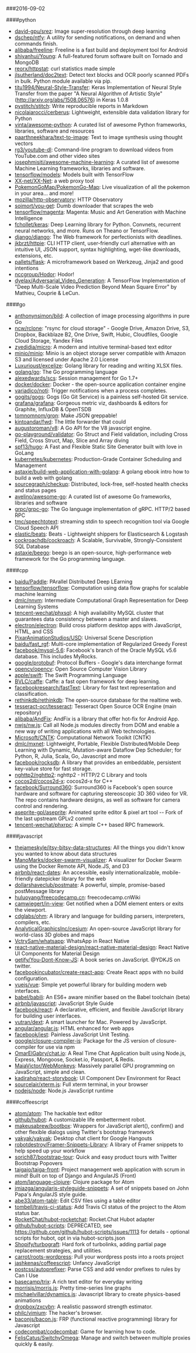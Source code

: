 ###2016-09-02

####python
* [david-gpu/srez](https://github.com/david-gpu/srez): Image super-resolution through deep learning
* [dschep/ntfy](https://github.com/dschep/ntfy): A utility for sending notifications, on demand and when commands finish.
* [alibaba/freeline](https://github.com/alibaba/freeline): Freeline is a fast build and deployment tool for Android
* [shiyanhui/Young](https://github.com/shiyanhui/Young): A full-featured forum software built on Tornado and MongoDB
* [reorx/httpstat](https://github.com/reorx/httpstat): curl statistics made simple
* [jlsutherland/doc2text](https://github.com/jlsutherland/doc2text): Detect text blocks and OCR poorly scanned PDFs in bulk. Python module available via pip.
* [titu1994/Neural-Style-Transfer](https://github.com/titu1994/Neural-Style-Transfer): Keras Implementation of Neural Style Transfer from the paper "A Neural Algorithm of Artistic Style" (http://arxiv.org/abs/1508.06576) in Keras 1.0.8
* [pystitch/stitch](https://github.com/pystitch/stitch): Write reproducible reports in Markdown
* [nicolaiarocci/cerberus](https://github.com/nicolaiarocci/cerberus): Lightweight, extensible data validation library for Python
* [vinta/awesome-python](https://github.com/vinta/awesome-python): A curated list of awesome Python frameworks, libraries, software and resources
* [paarthneekhara/text-to-image](https://github.com/paarthneekhara/text-to-image): Text to image synthesis using thought vectors
* [rg3/youtube-dl](https://github.com/rg3/youtube-dl): Command-line program to download videos from YouTube.com and other video sites
* [josephmisiti/awesome-machine-learning](https://github.com/josephmisiti/awesome-machine-learning): A curated list of awesome Machine Learning frameworks, libraries and software.
* [tensorflow/models](https://github.com/tensorflow/models): Models built with TensorFlow
* [XX-net/XX-Net](https://github.com/XX-net/XX-Net): a web proxy tool
* [PokemonGoMap/PokemonGo-Map](https://github.com/PokemonGoMap/PokemonGo-Map):  Live visualization of all the pokemon in your area... and more!
* [mozilla/http-observatory](https://github.com/mozilla/http-observatory): HTTP Observatory
* [soimort/you-get](https://github.com/soimort/you-get):  Dumb downloader that scrapes the web
* [tensorflow/magenta](https://github.com/tensorflow/magenta): Magenta: Music and Art Generation with Machine Intelligence
* [fchollet/keras](https://github.com/fchollet/keras): Deep Learning library for Python. Convnets, recurrent neural networks, and more. Runs on Theano or TensorFlow.
* [django/django](https://github.com/django/django): The Web framework for perfectionists with deadlines.
* [jkbrzt/httpie](https://github.com/jkbrzt/httpie): CLI HTTP client, user-friendly curl alternative with an intuitive UI, JSON support, syntax highlighting, wget-like downloads, extensions, etc.
* [pallets/flask](https://github.com/pallets/flask): A microframework based on Werkzeug, Jinja2 and good intentions
* [nccgroup/Hodor](https://github.com/nccgroup/Hodor): Hodor!
* [dyelax/Adversarial_Video_Generation](https://github.com/dyelax/Adversarial_Video_Generation): A TensorFlow Implementation of "Deep Multi-Scale Video Prediction Beyond Mean Square Error" by Mathieu, Couprie & LeCun.

####go
* [anthonynsimon/bild](https://github.com/anthonynsimon/bild): A collection of image processing algorithms in pure Go
* [ncw/rclone](https://github.com/ncw/rclone): "rsync for cloud storage" - Google Drive, Amazon Drive, S3, Dropbox, Backblaze B2, One Drive, Swift, Hubic, Cloudfiles, Google Cloud Storage, Yandex Files
* [zyedidia/micro](https://github.com/zyedidia/micro): A modern and intuitive terminal-based text editor
* [minio/minio](https://github.com/minio/minio): Minio is an object storage server compatible with Amazon S3 and licensed under Apache 2.0 License
* [Luxurioust/excelize](https://github.com/Luxurioust/excelize): Golang library for reading and writing XLSX files.
* [golang/go](https://github.com/golang/go): The Go programming language
* [alexedwards/scs](https://github.com/alexedwards/scs): Session management for Go 1.7+
* [docker/docker](https://github.com/docker/docker): Docker - the open-source application container engine
* [variadico/noti](https://github.com/variadico/noti): Trigger notifications when a process completes.
* [gogits/gogs](https://github.com/gogits/gogs): Gogs (Go Git Service) is a painless self-hosted Git service.
* [grafana/grafana](https://github.com/grafana/grafana): Gorgeous metric viz, dashboards & editors for Graphite, InfluxDB & OpenTSDB
* [tomnomnom/gron](https://github.com/tomnomnom/gron): Make JSON greppable!
* [kintoandar/fwd](https://github.com/kintoandar/fwd):  The little forwarder that could
* [augustoroman/v8](https://github.com/augustoroman/v8): A Go API for the V8 javascript engine.
* [go-playground/validator](https://github.com/go-playground/validator): Go Struct and Field validation, including Cross Field, Cross Struct, Map, Slice and Array diving
* [spf13/hugo](https://github.com/spf13/hugo): A Fast and Flexible Static Site Generator built with love in GoLang
* [kubernetes/kubernetes](https://github.com/kubernetes/kubernetes): Production-Grade Container Scheduling and Management
* [astaxie/build-web-application-with-golang](https://github.com/astaxie/build-web-application-with-golang): A golang ebook intro how to build a web with golang
* [sourcegraph/checkup](https://github.com/sourcegraph/checkup): Distributed, lock-free, self-hosted health checks and status pages
* [avelino/awesome-go](https://github.com/avelino/awesome-go): A curated list of awesome Go frameworks, libraries and software
* [grpc/grpc-go](https://github.com/grpc/grpc-go): The Go language implementation of gRPC. HTTP/2 based RPC
* [tmc/speechtotext](https://github.com/tmc/speechtotext): streaming stdin to speech recognition tool via Google Cloud Speech API
* [elastic/beats](https://github.com/elastic/beats):  Beats - Lightweight shippers for Elasticsearch & Logstash
* [cockroachdb/cockroach](https://github.com/cockroachdb/cockroach): A Scalable, Survivable, Strongly-Consistent SQL Database
* [astaxie/beego](https://github.com/astaxie/beego): beego is an open-source, high-performance web framework for the Go programming language.

####cpp
* [baidu/Paddle](https://github.com/baidu/Paddle): PArallel Distributed Deep LEarning
* [tensorflow/tensorflow](https://github.com/tensorflow/tensorflow): Computation using data flow graphs for scalable machine learning
* [dmlc/nnvm](https://github.com/dmlc/nnvm): Intermediate Computational Graph Representation for Deep Learning Systems
* [tencent-wechat/phxsql](https://github.com/tencent-wechat/phxsql): A high availability MySQL cluster that guarantees data consistency between a master and slaves.
* [electron/electron](https://github.com/electron/electron): Build cross platform desktop apps with JavaScript, HTML, and CSS
* [PixarAnimationStudios/USD](https://github.com/PixarAnimationStudios/USD): Universal Scene Description
* [baidu/fast_rgf](https://github.com/baidu/fast_rgf): Multi-core implementation of Regularized Greedy Forest
* [facebook/mysql-5.6](https://github.com/facebook/mysql-5.6): Facebook's branch of the Oracle MySQL v5.6 database. This includes MyRocks.
* [google/protobuf](https://github.com/google/protobuf): Protocol Buffers - Google's data interchange format
* [opencv/opencv](https://github.com/opencv/opencv): Open Source Computer Vision Library
* [apple/swift](https://github.com/apple/swift): The Swift Programming Language
* [BVLC/caffe](https://github.com/BVLC/caffe): Caffe: a fast open framework for deep learning.
* [facebookresearch/fastText](https://github.com/facebookresearch/fastText): Library for fast text representation and classification.
* [rethinkdb/rethinkdb](https://github.com/rethinkdb/rethinkdb): The open-source database for the realtime web.
* [tesseract-ocr/tesseract](https://github.com/tesseract-ocr/tesseract): Tesseract Open Source OCR Engine (main repository)
* [alibaba/AndFix](https://github.com/alibaba/AndFix): AndFix is a library that offer hot-fix for Android App.
* [nwjs/nw.js](https://github.com/nwjs/nw.js): Call all Node.js modules directly from DOM and enable a new way of writing applications with all Web technologies.
* [Microsoft/CNTK](https://github.com/Microsoft/CNTK): Computational Network Toolkit (CNTK)
* [dmlc/mxnet](https://github.com/dmlc/mxnet): Lightweight, Portable, Flexible Distributed/Mobile Deep Learning with Dynamic, Mutation-aware Dataflow Dep Scheduler; for Python, R, Julia, Scala, Go, Javascript and more
* [facebook/rocksdb](https://github.com/facebook/rocksdb): A library that provides an embeddable, persistent key-value store for fast storage.
* [nghttp2/nghttp2](https://github.com/nghttp2/nghttp2): nghttp2 - HTTP/2 C Library and tools
* [cocos2d/cocos2d-x](https://github.com/cocos2d/cocos2d-x): cocos2d-x for C++
* [facebook/Surround360](https://github.com/facebook/Surround360): Surround360 is Facebook's open source hardware and software for capturing stereoscopic 3D 360 video for VR. The repo contains hardware designs, as well as software for camera control and rendering.
* [aseprite-gpl/aseprite](https://github.com/aseprite-gpl/aseprite): Animated sprite editor & pixel art tool -- Fork of the last upstream GPLv2 commit
* [tencent-wechat/phxrpc](https://github.com/tencent-wechat/phxrpc): A simple C++ based RPC framework.

####javascript
* [thejameskyle/itsy-bitsy-data-structures](https://github.com/thejameskyle/itsy-bitsy-data-structures):  All the things you didn't know you wanted to know about data structures
* [ManoMarks/docker-swarm-visualizer](https://github.com/ManoMarks/docker-swarm-visualizer): A visualizer for Docker Swarm using the Docker Remote API, Node.JS, and D3
* [airbnb/react-dates](https://github.com/airbnb/react-dates): An accessible, easily internationalizable, mobile-friendly datepicker library for the web
* [dollarshaveclub/postmate](https://github.com/dollarshaveclub/postmate): A powerful, simple, promise-based postMessage library     
* [huluoyang/freecodecamp.cn](https://github.com/huluoyang/freecodecamp.cn): freecodecamp.cnWiki
* [camwiegert/in-view](https://github.com/camwiegert/in-view): Get notified when a DOM element enters or exits the viewport. 
* [cdglabs/ohm](https://github.com/cdglabs/ohm): A library and language for building parsers, interpreters, compilers, etc.
* [AnalyticalGraphicsInc/cesium](https://github.com/AnalyticalGraphicsInc/cesium): An open-source JavaScript library for world-class 3D globes and maps 
* [VctrySam/whatsapp](https://github.com/VctrySam/whatsapp): WhatsApp in React Native
* [react-native-material-design/react-native-material-design](https://github.com/react-native-material-design/react-native-material-design): React Native UI Components for Material Design
* [getify/You-Dont-Know-JS](https://github.com/getify/You-Dont-Know-JS): A book series on JavaScript. @YDKJS on twitter.
* [facebookincubator/create-react-app](https://github.com/facebookincubator/create-react-app): Create React apps with no build configuration.
* [vuejs/vue](https://github.com/vuejs/vue): Simple yet powerful library for building modern web interfaces.
* [babel/babili](https://github.com/babel/babili):  An ES6+ aware minifier based on the Babel toolchain (beta)
* [airbnb/javascript](https://github.com/airbnb/javascript): JavaScript Style Guide
* [facebook/react](https://github.com/facebook/react): A declarative, efficient, and flexible JavaScript library for building user interfaces.
* [vutran/dext](https://github.com/vutran/dext): A smart launcher for Mac. Powered by JavaScript.
* [angular/angular.js](https://github.com/angular/angular.js): HTML enhanced for web apps
* [facebook/jest](https://github.com/facebook/jest): Painless JavaScript Unit Testing.
* [google/closure-compiler-js](https://github.com/google/closure-compiler-js): Package for the JS version of closure-compiler for use via npm
* [OmarElGabry/chat.io](https://github.com/OmarElGabry/chat.io): A Real Time Chat Application built using Node.js, Express, Mongoose, Socket.io, Passport, & Redis.
* [MaiaVictor/WebMonkeys](https://github.com/MaiaVictor/WebMonkeys): Massively parallel GPU programming on JavaScript, simple and clean.
* [kadirahq/react-storybook](https://github.com/kadirahq/react-storybook): UI Component Dev Environment for React
* [sourcelair/xterm.js](https://github.com/sourcelair/xterm.js): Full xterm terminal, in your browser
* [nodejs/node](https://github.com/nodejs/node): Node.js JavaScript runtime 

####coffeescript
* [atom/atom](https://github.com/atom/atom): The hackable text editor
* [github/hubot](https://github.com/github/hubot): A customizable life embetterment robot.
* [makeusabrew/bootbox](https://github.com/makeusabrew/bootbox): Wrappers for JavaScript alert(), confirm() and other flexible dialogs using Twitter's bootstrap framework
* [yakyak/yakyak](https://github.com/yakyak/yakyak): Desktop chat client for Google Hangouts
* [robotdestroy/Framer-Snippets-Library](https://github.com/robotdestroy/Framer-Snippets-Library): A library of Framer snippets to help speed up your workflow
* [sorich87/bootstrap-tour](https://github.com/sorich87/bootstrap-tour): Quick and easy product tours with Twitter Bootstrap Popovers
* [taigaio/taiga-front](https://github.com/taigaio/taiga-front): Project management web application with scrum in mind! Built on top of Django and AngularJS (Front)
* [atom/language-clojure](https://github.com/atom/language-clojure): Clojure package for Atom
* [jmiazga/angularjs-styleguide-snippets](https://github.com/jmiazga/angularjs-styleguide-snippets): A set of snippets based on John Papa's AngularJS style guide.
* [abe33/atom-tablr](https://github.com/abe33/atom-tablr): Edit CSV files using a table editor
* [tombell/travis-ci-status](https://github.com/tombell/travis-ci-status): Add Travis CI status of the project to the Atom status bar.
* [RocketChat/hubot-rocketchat](https://github.com/RocketChat/hubot-rocketchat): Rocket.Chat Hubot adapter
* [github/hubot-scripts](https://github.com/github/hubot-scripts): DEPRECATED, see https://github.com/github/hubot-scripts/issues/1113 for details - optional scripts for hubot, opt in via hubot-scripts.json
* [Shopify/turbograft](https://github.com/Shopify/turbograft): Hard fork of turbolinks, adding partial page replacement strategies, and utilities.
* [carrot/roots-wordpress](https://github.com/carrot/roots-wordpress): Pull your wordpress posts into a roots project
* [jashkenas/coffeescript](https://github.com/jashkenas/coffeescript): Unfancy JavaScript
* [postcss/autoprefixer](https://github.com/postcss/autoprefixer): Parse CSS and add vendor prefixes to rules by Can I Use
* [basecamp/trix](https://github.com/basecamp/trix): A rich text editor for everyday writing
* [morrisjs/morris.js](https://github.com/morrisjs/morris.js): Pretty time-series line graphs
* [michaelvillar/dynamics.js](https://github.com/michaelvillar/dynamics.js): Javascript library to create physics-based animations
* [dropbox/zxcvbn](https://github.com/dropbox/zxcvbn): A realistic password strength estimator.
* [philc/vimium](https://github.com/philc/vimium): The hacker's browser.
* [baconjs/bacon.js](https://github.com/baconjs/bacon.js): FRP (functional reactive programming) library for Javascript
* [codecombat/codecombat](https://github.com/codecombat/codecombat): Game for learning how to code.
* [FelisCatus/SwitchyOmega](https://github.com/FelisCatus/SwitchyOmega): Manage and switch between multiple proxies quickly & easily.

